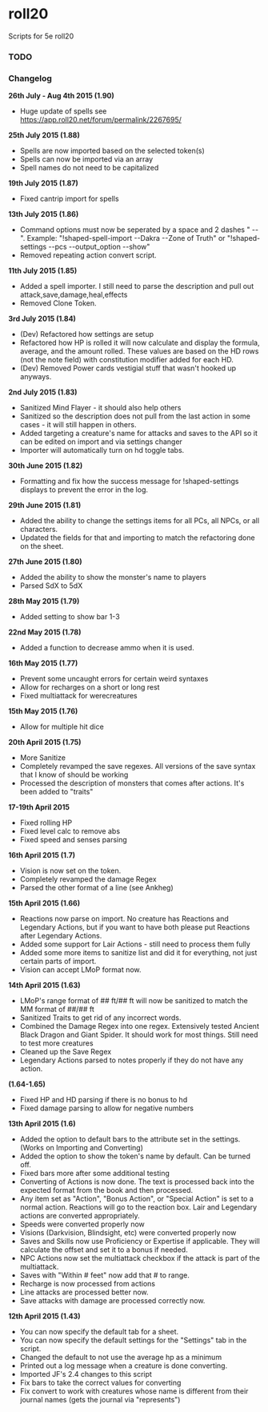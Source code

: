 # roll20
Scripts for 5e roll20

### TODO


### Changelog

**26th July - Aug 4th 2015 (1.90)**

* Huge update of spells see https://app.roll20.net/forum/permalink/2267695/

**25th July 2015 (1.88)**

* Spells are now imported based on the selected token(s)
* Spells can now be imported via an array
* Spell names do not need to be capitalized

**19th July 2015 (1.87)**

* Fixed cantrip import for spells

**13th July 2015 (1.86)**

* Command options must now be seperated by a space and 2 dashes " --". Example: "!shaped-spell-import --Dakra --Zone of Truth" or "!shaped-settings --pcs --output_option --show"
* Removed repeating action convert script.

**11th July 2015 (1.85)**

* Added a spell importer. I still need to parse the description and pull out attack,save,damage,heal,effects
* Removed Clone Token.

**3rd July 2015 (1.84)**

* (Dev) Refactored how settings are setup
* Refactored how HP is rolled it will now calculate and display the formula, average, and the amount rolled. These values are based on the HD rows (not the note field) with constitution modifier added for each HD.
* (Dev) Removed Power cards vestigial stuff that wasn't hooked up anyways.


**2nd July 2015 (1.83)**

* Sanitized Mind Flayer - it should also help others
* Sanitized so the description does not pull from the last action in some cases - it will still happen in others.
* Added targeting a creature's name for attacks and saves to the API so it can be edited on import and via settings changer
* Importer will automatically turn on hd toggle tabs.

**30th June 2015 (1.82)**

* Formatting and fix how the success message for !shaped-settings displays to prevent the error in the log.

**29th June 2015 (1.81)**

* Added the ability to change the settings items for all PCs, all NPCs, or all characters.
* Updated the fields for that and importing to match the refactoring done on the sheet.

**27th June 2015 (1.80)**

* Added the ability to show the monster's name to players
* Parsed SdX to 5dX

**28th May 2015 (1.79)**

* Added setting to show bar 1-3

**22nd May 2015 (1.78)**

* Added a function to decrease ammo when it is used.

**16th May 2015 (1.77)**

* Prevent some uncaught errors for certain weird syntaxes
* Allow for recharges on a short or long rest
* Fixed multiattack for werecreatures

**15th May 2015 (1.76)**

* Allow for multiple hit dice

**20th April 2015 (1.75)**

* More Sanitize
* Completely revamped the save regexes. All versions of the save syntax that I know of should be working
* Processed the description of monsters that comes after actions. It's been added to "traits"


**17-19th April 2015**

* Fixed rolling HP
* Fixed level calc to remove abs
* Fixed speed and senses parsing


**16th April 2015 (1.7)**

* Vision is now set on the token.
* Completely revamped the damage Regex
* Parsed the other format of a line (see Ankheg)

**15th April 2015 (1.66)**

* Reactions now parse on import. No creature has Reactions and Legendary Actions, but if you want to have both please put Reactions after Legendary Actions.
* Added some support for Lair Actions - still need to process them fully
* Added some more items to sanitize list and did it for everything, not just certain parts of import.
* Vision can accept LMoP format now.

**14th April 2015 (1.63)**

* LMoP's range format of ## ft/## ft will now be sanitized to match the MM format of ##/## ft
* Sanitized Traits to get rid of any incorrect words.
* Combined the Damage Regex into one regex. Extensively tested Ancient Black Dragon and Giant Spider. It should work for most things. Still need to test more creatures
* Cleaned up the Save Regex
* Legendary Actions parsed to notes properly if they do not have any action.

**(1.64-1.65)**

* Fixed HP and HD parsing if there is no bonus to hd
* Fixed damage parsing to allow for negative numbers


**13th April 2015 (1.6)**

* Added the option to default bars to the attribute set in the settings. (Works on Importing and Converting)
* Added the option to show the token's name by default. Can be turned off.
* Fixed bars more after some additional testing
* Converting of Actions is now done. The text is processed back into the expected format from the book and then processed.
* Any item set as "Action", "Bonus Action", or "Special Action" is set to a normal action. Reactions will go to the reaction box. Lair and Legendary actions are converted appropriately.
* Speeds were converted properly now
* Visions (Darkvision, Blindsight, etc) were converted properly now
* Saves and Skills now use Proficiency or Expertise if applicable. They will calculate the offset and set it to a bonus if needed.
* NPC Actions now set the multiattack checkbox if the attack is part of the multiattack.
* Saves with "Within # feet" now add that # to range.
* Recharge is now processed from actions
* Line attacks are processed better now.
* Save attacks with damage are processed correctly now.


**12th April 2015 (1.43)**

* You can now specify the default tab for a sheet.
* You can now specify the default settings for the "Settings" tab in the script.
* Changed the default to not use the average hp as a minimum
* Printed out a log message when a creature is done converting.
* Imported JF's 2.4 changes to this script
* Fix bars to take the correct values for converting
* Fix convert to work with creatures whose name is different from their journal names (gets the journal via "represents")